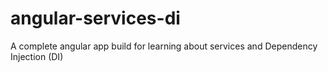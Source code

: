 # angular-services-di
A complete angular app build for learning about services and Dependency Injection (DI)
